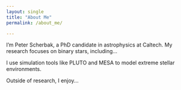 ```yaml
---
layout: single
title: "About Me"
permalink: /about_me/

---
```


I’m Peter Scherbak, a PhD candidate in astrophysics at Caltech. 
My research focuses on binary stars, including...

I use simulation tools like PLUTO and MESA to model extreme stellar environments.

Outside of research, I enjoy...
